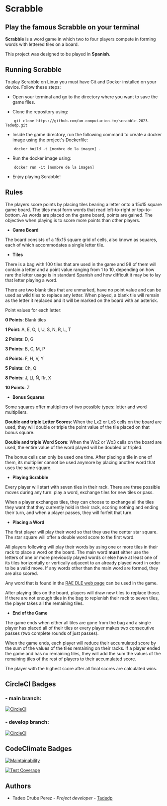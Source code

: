 # Scrabble

## Play the famous Scrabble on your terminal

**Scrabble** is a word game in which two to four players compete in forming words with lettered tiles on a board.

This project was designed to be played in **Spanish**.

## Running Scrabble

To play Scrabble on Linux you must have Git and Docker installed on your device. 
Follow these steps:

 - Open your terminal and go to the directory where you want to save the game files.

 - Clone the repository using: 

```
    git clone https://github.com/um-computacion-tm/scrabble-2023-Tadedp.git
```

 - Inside the game directory, run the following command to create a docker image using the project's Dockerfile:

```
    docker build -t [nombre de la imagen] .
```

 - Run the docker image using:

```
    docker run -it [nombre de la imagen]
```

 - Enjoy playing Scrabble!

## Rules

The players score points by placing tiles bearing a letter onto a 15x15 square game board. The tiles must form words that read left-to-right or top-to-bottom. As words are placed on the game board, points are gained. The objective when playing is to score more points than other players.

 - **Game Board**

The board consists of a 15x15 square grid of cells, also known as squares, each of which accommodates a single letter tile.

 - **Tiles**

There is a bag with 100 tiles that are used in the game and 98 of them will contain a letter and a point value ranging from 1 to 10, depending on how rare the letter usage is in standard Spanish and how difficult it may be to lay that letter playing a word. 

There are two blank tiles that are unmarked, have no point value and can be used as wild tiles to replace any letter. When played, a blank tile will remain as the letter it replaced and it will be marked on the board with an asterisk.

Point values for each letter:

**0 Points**: Blank tiles

**1 Point**: A, E, O, I, U, S, N, R, L, T

**2 Points**: D, G

**3 Points**: B, C, M, P

**4 Points**: F, H, V, Y

**5 Points**: Ch, Q

**8 Points**: J, Ll, Ñ, Rr, X

**10 Points**: Z

 - **Bonus Squares**

Some squares offer multipliers of two possible types: letter and word multipliers.

**Double and triple Letter Scores**: When the Lx2 or Lx3 cells on the board are used, they will double or triple the point value of the tile placed on that bonus square.

**Double and triple Word Score**: When the Wx2 or Wx3 cells on the board are used, the entire value of the word played will be doubled or tripled.

The bonus cells can only be used one time. After placing a tile in one of them, its multiplier cannot be used anymore by placing another word that uses the same square.

 - **Playing Scrabble**

Every player will start with seven tiles in their rack. There are three possible moves during any turn: play a word, exchange tiles for new tiles or pass.

When a player exchanges tiles, they can choose to exchange all the tiles they want that they currently hold in their rack, scoring nothing and ending their turn, and when a player passes, they will forfeit that turn.

 - **Placing a Word**

The first player will play their word so that they use the center star square. The star square will offer a double word score to the first word. 

All players following will play their words by using one or more tiles in their rack to place a word on the board. The main word **must** either use the letters of one or more previously played words or else have at least one of its tiles horizontally or vertically adjacent to an already played word in order to be a valid move. If any words other than the main word are formed, they are also scored.

Any word that is found in the [RAE DLE web page](https://dle.rae.es/) can be used in the game. 

After playing tiles on the board, players will draw new tiles to replace those. If there are not enough tiles in the bag to replenish their rack to seven tiles, the player takes all the remaining tiles. 

 - **End of the Game**

The game ends when either all tiles are gone from the bag and a single player has placed all of their tiles or every player makes two consecutive passes (two complete rounds of just passes).

When the game ends, each player will reduce their accumulated score by the sum of the values of the tiles remaining on their racks. If a player ended the game and has no remaining tiles, they will add the sum the values of the remaining tiles of the rest of players to their accumulated score.

The player with the highest score after all final scores are calculated wins.

## CircleCI Badges

### - main branch:
[![CircleCI](https://dl.circleci.com/status-badge/img/gh/um-computacion-tm/scrabble-2023-Tadedp/tree/main.svg?style=svg)](https://dl.circleci.com/status-badge/redirect/gh/um-computacion-tm/scrabble-2023-Tadedp/tree/main)

### - develop branch:
[![CircleCI](https://dl.circleci.com/status-badge/img/gh/um-computacion-tm/scrabble-2023-Tadedp/tree/develop.svg?style=svg)](https://dl.circleci.com/status-badge/redirect/gh/um-computacion-tm/scrabble-2023-Tadedp/tree/develop)

## CodeClimate Badges
[![Maintainability](https://api.codeclimate.com/v1/badges/e57200e2cb6077584b6f/maintainability)](https://codeclimate.com/github/um-computacion-tm/scrabble-2023-Tadedp/maintainability)

[![Test Coverage](https://api.codeclimate.com/v1/badges/e57200e2cb6077584b6f/test_coverage)](https://codeclimate.com/github/um-computacion-tm/scrabble-2023-Tadedp/test_coverage)

## Authors

 - Tadeo Drube Perez - _Project developer_ - [Tadedp](https://github.com/Tadedp)  